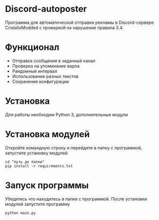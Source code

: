 # Discord-autoposter
Программа для автоматической отправки рекламы в Discord-сервере CristalixModded с проверкой на нарушение правила 3.4.

# Функционал
  - Отправка сообщения в заданный канал
  - Проверка на упоминание варпа
  - Рандомный интервал
  - Использование разных текстов
  - Сохранение конфигурации
  
# Установка
  Для работы необходим Python 3, дополнительные модули
  
# Установка модулей
   Откройте командную строку и перейдите в папку с программой, запустите установку модулей

    cd "путь до папки"
    pip install -r requirements.txt
    
# Запуск программы
   Убедитесь что находитесь в папке с программой. После установки модулей запустите программу
     
    python main.py
